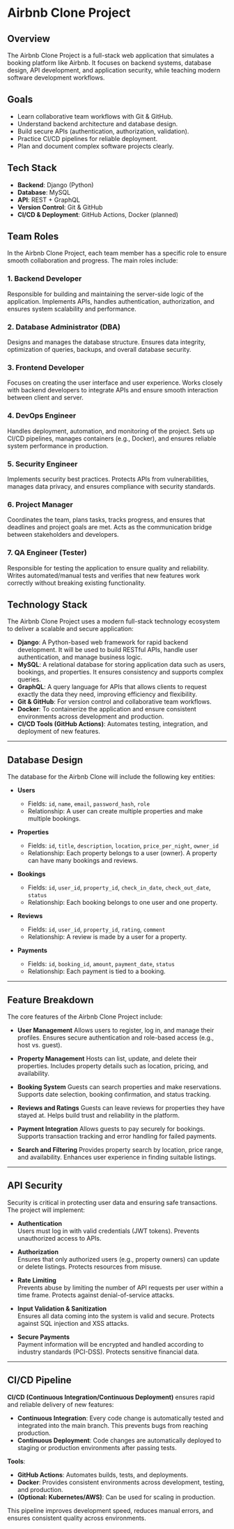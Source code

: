 # Airbnb Clone Project

## Overview
The Airbnb Clone Project is a full-stack web application that simulates a booking platform like Airbnb. It focuses on backend systems, database design, API development, and application security, while teaching modern software development workflows.

## Goals
- Learn collaborative team workflows with Git & GitHub.
- Understand backend architecture and database design.
- Build secure APIs (authentication, authorization, validation).
- Practice CI/CD pipelines for reliable deployment.
- Plan and document complex software projects clearly.

## Tech Stack
- **Backend**: Django (Python)
- **Database**: MySQL
- **API**: REST + GraphQL
- **Version Control**: Git & GitHub
- **CI/CD & Deployment**: GitHub Actions, Docker (planned)

## Team Roles

In the Airbnb Clone Project, each team member has a specific role to ensure smooth collaboration and progress. The main roles include:

### 1. Backend Developer
Responsible for building and maintaining the server-side logic of the application. Implements APIs, handles authentication, authorization, and ensures system scalability and performance.

### 2. Database Administrator (DBA)
Designs and manages the database structure. Ensures data integrity, optimization of queries, backups, and overall database security.

### 3. Frontend Developer
Focuses on creating the user interface and user experience. Works closely with backend developers to integrate APIs and ensure smooth interaction between client and server.

### 4. DevOps Engineer
Handles deployment, automation, and monitoring of the project. Sets up CI/CD pipelines, manages containers (e.g., Docker), and ensures reliable system performance in production.

### 5. Security Engineer
Implements security best practices. Protects APIs from vulnerabilities, manages data privacy, and ensures compliance with security standards.

### 6. Project Manager
Coordinates the team, plans tasks, tracks progress, and ensures that deadlines and project goals are met. Acts as the communication bridge between stakeholders and developers.

### 7. QA Engineer (Tester)
Responsible for testing the application to ensure quality and reliability. Writes automated/manual tests and verifies that new features work correctly without breaking existing functionality.

## Technology Stack

The Airbnb Clone Project uses a modern full-stack technology ecosystem to deliver a scalable and secure application:

- **Django**: A Python-based web framework for rapid backend development. It will be used to build RESTful APIs, handle user authentication, and manage business logic.
- **MySQL**: A relational database for storing application data such as users, bookings, and properties. It ensures consistency and supports complex queries.
- **GraphQL**: A query language for APIs that allows clients to request exactly the data they need, improving efficiency and flexibility.
- **Git & GitHub**: For version control and collaborative team workflows.
- **Docker**: To containerize the application and ensure consistent environments across development and production.
- **CI/CD Tools (GitHub Actions)**: Automates testing, integration, and deployment of new features.

---

## Database Design

The database for the Airbnb Clone will include the following key entities:

- **Users**
  - Fields: `id`, `name`, `email`, `password_hash`, `role`
  - Relationship: A user can create multiple properties and make multiple bookings.

- **Properties**
  - Fields: `id`, `title`, `description`, `location`, `price_per_night`, `owner_id`
  - Relationship: Each property belongs to a user (owner). A property can have many bookings and reviews.

- **Bookings**
  - Fields: `id`, `user_id`, `property_id`, `check_in_date`, `check_out_date`, `status`
  - Relationship: Each booking belongs to one user and one property.

- **Reviews**
  - Fields: `id`, `user_id`, `property_id`, `rating`, `comment`
  - Relationship: A review is made by a user for a property.

- **Payments**
  - Fields: `id`, `booking_id`, `amount`, `payment_date`, `status`
  - Relationship: Each payment is tied to a booking.

---

## Feature Breakdown

The core features of the Airbnb Clone Project include:

- **User Management**
  Allows users to register, log in, and manage their profiles. Ensures secure authentication and role-based access (e.g., host vs. guest).

- **Property Management**
  Hosts can list, update, and delete their properties. Includes property details such as location, pricing, and availability.

- **Booking System**
  Guests can search properties and make reservations. Supports date selection, booking confirmation, and status tracking.

- **Reviews and Ratings**
  Guests can leave reviews for properties they have stayed at. Helps build trust and reliability in the platform.

- **Payment Integration**
  Allows guests to pay securely for bookings. Supports transaction tracking and error handling for failed payments.

- **Search and Filtering**
  Provides property search by location, price range, and availability. Enhances user experience in finding suitable listings.

---

## API Security

Security is critical in protecting user data and ensuring safe transactions. The project will implement:

- **Authentication**  
  Users must log in with valid credentials (JWT tokens). Prevents unauthorized access to APIs.

- **Authorization**  
  Ensures that only authorized users (e.g., property owners) can update or delete listings. Protects resources from misuse.

- **Rate Limiting**  
  Prevents abuse by limiting the number of API requests per user within a time frame. Protects against denial-of-service attacks.

- **Input Validation & Sanitization**  
  Ensures all data coming into the system is valid and secure. Protects against SQL injection and XSS attacks.

- **Secure Payments**  
  Payment information will be encrypted and handled according to industry standards (PCI-DSS). Protects sensitive financial data.

---

## CI/CD Pipeline

**CI/CD (Continuous Integration/Continuous Deployment)** ensures rapid and reliable delivery of new features:

- **Continuous Integration**: Every code change is automatically tested and integrated into the main branch. This prevents bugs from reaching production.
- **Continuous Deployment**: Code changes are automatically deployed to staging or production environments after passing tests.

**Tools**:
- **GitHub Actions**: Automates builds, tests, and deployments.
- **Docker**: Provides consistent environments across development, testing, and production.
- **(Optional: Kubernetes/AWS)**: Can be used for scaling in production.

This pipeline improves development speed, reduces manual errors, and ensures consistent quality across environments.


